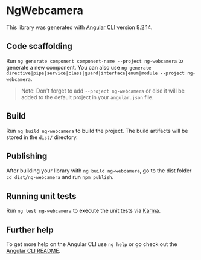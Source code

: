 # NgWebcamera

This library was generated with [Angular CLI](https://github.com/angular/angular-cli) version 8.2.14.

## Code scaffolding

Run `ng generate component component-name --project ng-webcamera` to generate a new component. You can also use `ng generate directive|pipe|service|class|guard|interface|enum|module --project ng-webcamera`.
> Note: Don't forget to add `--project ng-webcamera` or else it will be added to the default project in your `angular.json` file. 

## Build

Run `ng build ng-webcamera` to build the project. The build artifacts will be stored in the `dist/` directory.

## Publishing

After building your library with `ng build ng-webcamera`, go to the dist folder `cd dist/ng-webcamera` and run `npm publish`.

## Running unit tests

Run `ng test ng-webcamera` to execute the unit tests via [Karma](https://karma-runner.github.io).

## Further help

To get more help on the Angular CLI use `ng help` or go check out the [Angular CLI README](https://github.com/angular/angular-cli/blob/master/README.md).
